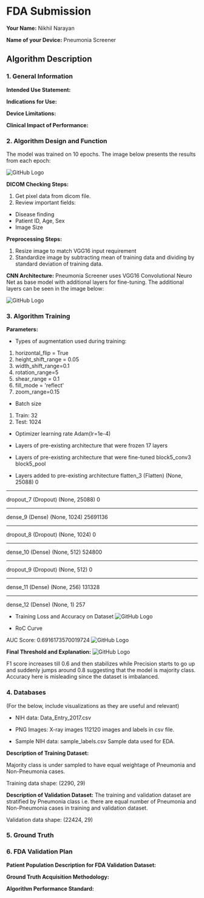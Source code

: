# FDA  Submission

**Your Name:**
Nikhil Narayan

**Name of your Device:**
Pneumonia Screener

## Algorithm Description 

### 1. General Information

**Intended Use Statement:** 

**Indications for Use:**

**Device Limitations:**

**Clinical Impact of Performance:**

### 2. Algorithm Design and Function

The model was trained on 10 epochs. The image below presents the results from each epoch:

![GitHub Logo](/images/Epochs_Loss.png)

**DICOM Checking Steps:**
1. Get pixel data from dicom file.
2. Review important fields:
 - Disease finding
 - Patient ID, Age, Sex
 - Image Size

**Preprocessing Steps:**
1. Resize image to match VGG16 input requirement
2. Standardize image by subtracting mean of training data and dividing by standard deviation of training data.


**CNN Architecture:**
Pneumonia Screener uses VGG16 Convolutional Neuro Net as base model with additional layers for fine-tuning. The additional layers can be seen in the image below: 

![GitHub Logo](/images/Model_Seq.png)

### 3. Algorithm Training

**Parameters:**
* Types of augmentation used during training:
 1. horizontal_flip = True
 2. height_shift_range = 0.05
 3. width_shift_range=0.1
 4. rotation_range=5
 5. shear_range = 0.1
 6. fill_mode = 'reflect'
 7. zoom_range=0.15
 
* Batch size
 1. Train: 32
 2. Test: 1024
 
* Optimizer learning rate
  Adam(lr=1e-4)

* Layers of pre-existing architecture that were frozen
  17 layers
  
* Layers of pre-existing architecture that were fine-tuned
  block5_conv3
  block5_pool

* Layers added to pre-existing architecture
  flatten_3 (Flatten)          (None, 25088)             0         
 _________________________________________________________________
 dropout_7 (Dropout)          (None, 25088)             0         
 _________________________________________________________________
 dense_9 (Dense)              (None, 1024)              25691136  
 _________________________________________________________________
 dropout_8 (Dropout)          (None, 1024)              0         
 _________________________________________________________________
 dense_10 (Dense)             (None, 512)               524800    
 _________________________________________________________________
 dropout_9 (Dropout)          (None, 512)               0         
 _________________________________________________________________
 dense_11 (Dense)             (None, 256)               131328    
 _________________________________________________________________
 dense_12 (Dense)             (None, 1)                 257       
 
 
* Training Loss and Accuracy on Dataset
![GitHub Logo](/images/history.png)



* RoC Curve

AUC Score: 0.6916173570019724
![GitHub Logo](/images/Roc_Curve.png)

**Final Threshold and Explanation:**
![GitHub Logo](/images/Threshold.png)

F1 score increases till 0.6 and then stabilizes while Precision starts to go up and suddenly jumps around 0.8 suggesting that the model is majority class.
Accuracy here is misleading since the dataset is imbalanced.

### 4. Databases
 (For the below, include visualizations as they are useful and relevant)
 * NIH data: Data_Entry_2017.csv
 * PNG Images: X-ray images
  112120 images and labels in csv file.
 
 * Sample NIH data: sample_labels.csv
   Sample data used for EDA.


**Description of Training Dataset:** 

Majority class is under sampled to have equal weightage of Pneumonia and Non-Pneumonia cases.

Training data shape: (2290, 29)



**Description of Validation Dataset:** 
The training and validation dataset are stratified by Pneumonia class i.e. there are equal number of Pneumonia and Non-Pneumonia 
cases in training and validation dataset.

Validation data shape: (22424, 29)

### 5. Ground Truth



### 6. FDA Validation Plan

**Patient Population Description for FDA Validation Dataset:**

**Ground Truth Acquisition Methodology:**

**Algorithm Performance Standard:**
